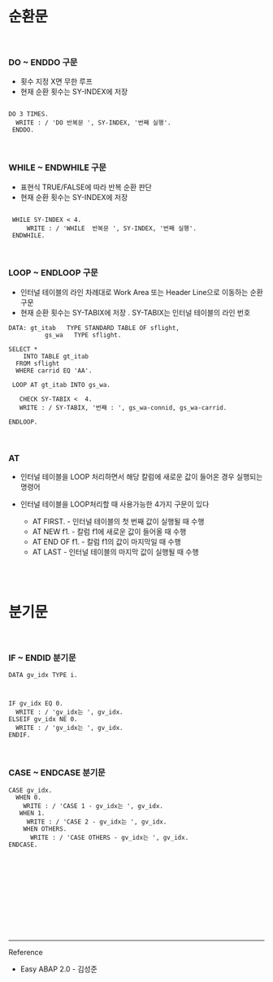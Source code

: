 # 순환문

<br/>

### DO ~ ENDDO 구문


- 횟수 지정 X면 무한 루프
- 현재 순환 횟수는 SY-INDEX에 저장

```

DO 3 TIMES.
  WRITE : / 'DO 반복문 ', SY-INDEX, '번째 실행'.
 ENDDO.

```

<br/>

### WHILE ~ ENDWHILE 구문

- 표현식 TRUE/FALSE에 따라 반복 순환 판단
- 현재 순환 횟수는 SY-INDEX에 저장

```

 WHILE SY-INDEX < 4.
     WRITE : / 'WHILE  반복문 ', SY-INDEX, '번째 실행'.
 ENDWHILE.

```

<br/>

### LOOP ~ ENDLOOP 구문

- 인터널 테이블의 라인 차례대로 Work Area 또는 Header Line으로 이동하는 순환 구문
- 현재 순환 횟수는 SY-TABIX에 저장 . SY-TABIX는 인터널 테이블의 라인 번호

```
DATA: gt_itab   TYPE STANDARD TABLE OF sflight,
          gs_wa   TYPE sflight.

SELECT *
    INTO TABLE gt_itab
  FROM sflight
  WHERE carrid EQ 'AA'.

 LOOP AT gt_itab INTO gs_wa.

   CHECK SY-TABIX <  4.
   WRITE : / SY-TABIX, '번째 : ', gs_wa-connid, gs_wa-carrid.

ENDLOOP.

```


<br/>

### AT

- 인터널 테이블을 LOOP 처리하면서 해당 칼럼에 새로운 값이 들어온 경우 실행되는 명령어

- 인터널 테이블을 LOOP처리할 때 사용가능한 4가지 구문이 있다

   -  AT FIRST. - 인터널 테이블의 첫 번째 값이 실행될 때 수행
   - AT NEW f1. - 칼럼 f1에 새로운 값이 들어올 때 수행
   - AT END OF f1. - 칼럼 f1의 값이 마지막일 때 수행
   - AT LAST - 인터널 테이블의 마지막 값이 실행될 때 수행




<br/><br/>

# 분기문

<br/>

### IF ~ ENDID 분기문

```
DATA gv_idx TYPE i.



IF gv_idx EQ 0.
  WRITE : / 'gv_idx는 ', gv_idx.
ELSEIF gv_idx NE 0.
  WRITE : / 'gv_idx는 ', gv_idx.
ENDIF.
```

<br/>

### CASE ~ ENDCASE 분기문

```
CASE gv_idx.
  WHEN 0.
    WRITE : / 'CASE 1 - gv_idx는 ', gv_idx.
   WHEN 1.
     WRITE : / 'CASE 2 - gv_idx는 ', gv_idx.
    WHEN OTHERS.
      WRITE : / 'CASE OTHERS - gv_idx는 ', gv_idx.
ENDCASE.
```


<br/><br/><br/><br/><br/><br/><br/><br/><br/>

------------------------------------------------
Reference

- Easy ABAP 2.0 - 김성준 
